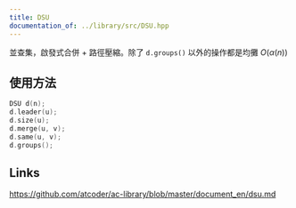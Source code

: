 ```yaml
---
title: DSU
documentation_of: ../library/src/DSU.hpp
---
```


並查集，啟發式合併 + 路徑壓縮。除了 `d.groups()` 以外的操作都是均攤 $O(\alpha(n))$

## 使用方法
```cpp
DSU d(n);
d.leader(u);
d.size(u);
d.merge(u, v);
d.same(u, v);
d.groups();
```

## Links
https://github.com/atcoder/ac-library/blob/master/document_en/dsu.md